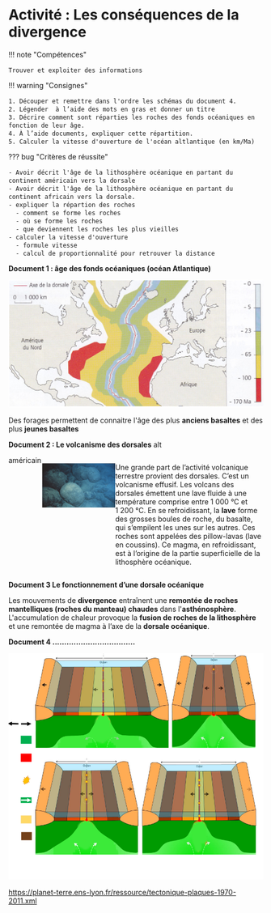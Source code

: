 # Activité : Les conséquences de la divergence

!!! note "Compétences"

    Trouver et exploiter des informations 

!!! warning "Consignes"

    1. Découper et remettre dans l'ordre les schémas du document 4.
    2. Légender  à l’aide des mots en gras et donner un titre
    3. Décrire comment sont réparties les roches des fonds océaniques en fonction de leur âge.
    4. À l’aide documents, expliquer cette répartition.
    5. Calculer la vitesse d'ouverture de l'océan altlantique (en km/Ma)
    
??? bug "Critères de réussite"

    - Avoir décrit l'âge de la lithosphère océanique en partant du continent américain vers la dorsale
    - Avoir décrit l'âge de la lithosphère océanique en partant du continent africain vers la dorsale.
    - expliquer la répartion des roches
      - comment se forme les roches
      - où se forme les roches
      - que deviennent les roches les plus vieilles
    - calculer la vitesse d'ouverture
      - formule vitesse
      - calcul de proportionnalité pour retrouver la distance

**Document 1 : âge des fonds océaniques (océan Atlantique)**

![](Pictures/carteAgeFondsOceans.png)

Des forages permettent de connaitre l'âge des plus **anciens basaltes** et des plus **jeunes basaltes**


**Document 2 : Le volcanisme des dorsales**
alt
<div markdown style="display:flex; flex-direction:row;">
américain
<div markdown style="display:flex; flex-direction:column; flex: 1 1 0;">

![](Pictures/photoPillowLavas.png)

</div>

<div markdown style="display:flex; flex-direction:column; flex: 2 1 0;">

Une grande part de l’activité volcanique terrestre provient des dorsales. C’est un volcanisme effusif. Les volcans des dorsales émettent une lave fluide à une température comprise entre 1 000 °C et 1 200 °C. En se refroidissant, la **lave** forme des grosses boules de roche, du basalte, qui s’empilent les unes sur les autres. Ces roches sont appelées des pillow-lavas (lave en coussins). Ce magma, en refroidissant, est à l’origine de la partie superficielle de la lithosphère océanique.

</div>
</div>

**Document 3 Le fonctionnement d’une dorsale océanique**

Les mouvements de **divergence** entraînent une **remontée de roches mantelliques (roches du manteau) chaudes** dans l'**asthénosphère**. L'accumulation de chaleur provoque la **fusion de roches de la lithosphère** et une remontée de magma à l’axe de la **dorsale océanique**.

**Document 4 ...................................**

![](image.png)

https://planet-terre.ens-lyon.fr/ressource/tectonique-plaques-1970-2011.xml